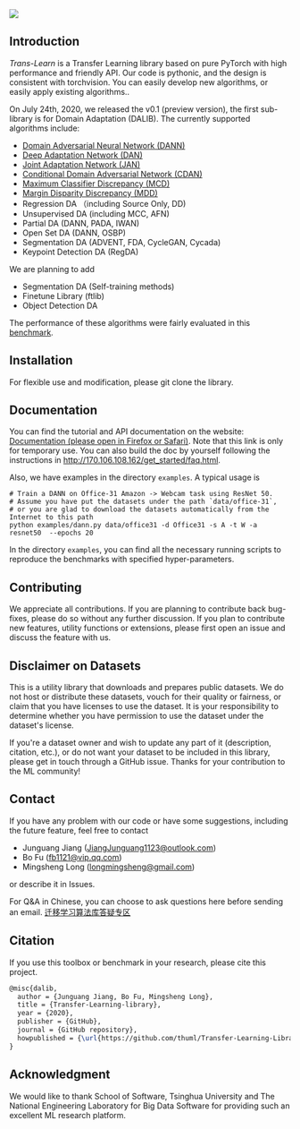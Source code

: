 <img src="https://github.com/thuml/Transfer-Learning-Library/blob/dev/TransLearn.png"/>

## Introduction

*Trans-Learn* is a Transfer Learning library based on pure PyTorch with high performance and friendly API. 
Our code is pythonic, and the design is consistent with torchvision. You can easily develop new algorithms, or easily apply existing algorithms..

On July 24th, 2020, we released the v0.1 (preview version), the first sub-library is for Domain Adaptation (DALIB). The currently supported algorithms include:

- [Domain Adversarial Neural Network 
(DANN)](https://arxiv.org/abs/1505.07818)
- [Deep Adaptation Network (DAN)](https://arxiv.org/abs/1502.02791)
- [Joint Adaptation Network (JAN)](https://arxiv.org/abs/1605.06636)
- [Conditional Domain Adversarial Network 
(CDAN)](https://arxiv.org/abs/1705.10667)
- [Maximum Classifier Discrepancy (MCD)](https://arxiv.org/abs/1712.02560)
- [Margin Disparity Discrepancy (MDD)](https://arxiv.org/abs/1904.05801)
- Regression DA （including Source Only, DD)
- Unsupervised DA (including MCC, AFN)
- Partial DA (DANN, PADA, IWAN)
- Open Set DA (DANN, OSBP)
- Segmentation DA (ADVENT, FDA, CycleGAN, Cycada)
- Keypoint Detection DA (RegDA)

We are planning to add
- Segmentation DA (Self-training methods)
- Finetune Library (ftlib)
- Object Detection DA

The performance of these algorithms were fairly evaluated in this [benchmark](http://microhhh.com/dalib/index.html).

## Installation

For flexible use and modification, please git clone the library.

## Documentation
You can find the tutorial and API documentation on the website: [Documentation (please open in Firefox or Safari)](http://170.106.108.162/index.html). Note that this link is only for temporary use. You can also build the doc by yourself following the instructions in http://170.106.108.162/get_started/faq.html.

Also, we have examples in the directory `examples`. A typical usage is 
```shell script
# Train a DANN on Office-31 Amazon -> Webcam task using ResNet 50.
# Assume you have put the datasets under the path `data/office-31`, 
# or you are glad to download the datasets automatically from the Internet to this path
python examples/dann.py data/office31 -d Office31 -s A -t W -a resnet50  --epochs 20
```

In the directory `examples`, you can find all the necessary running scripts to reproduce the benchmarks with specified hyper-parameters.

## Contributing
We appreciate all contributions. If you are planning to contribute back bug-fixes, please do so without any further discussion. If you plan to contribute new features, utility functions or extensions, please first open an issue and discuss the feature with us. 

## Disclaimer on Datasets

This is a utility library that downloads and prepares public datasets. We do not host or distribute these datasets, vouch for their quality or fairness, or claim that you have licenses to use the dataset. It is your responsibility to determine whether you have permission to use the dataset under the dataset's license.

If you're a dataset owner and wish to update any part of it (description, citation, etc.), or do not want your dataset to be included in this library, please get in touch through a GitHub issue. Thanks for your contribution to the ML community!


## Contact
If you have any problem with our code or have some suggestions, including the future feature, feel free to contact 
- Junguang Jiang (JiangJunguang1123@outlook.com)
- Bo Fu (fb1121@vip.qq.com)
- Mingsheng Long (longmingsheng@gmail.com)

or describe it in Issues.

For Q&A in Chinese, you can choose to ask questions here before sending an email. [迁移学习算法库答疑专区](https://zhuanlan.zhihu.com/p/248104070)

## Citation

If you use this toolbox or benchmark in your research, please cite this project. 

```latex
@misc{dalib,
  author = {Junguang Jiang, Bo Fu, Mingsheng Long},
  title = {Transfer-Learning-library},
  year = {2020},
  publisher = {GitHub},
  journal = {GitHub repository},
  howpublished = {\url{https://github.com/thuml/Transfer-Learning-Library}},
}
```

## Acknowledgment

We would like to thank School of Software, Tsinghua University and The National Engineering Laboratory for Big Data Software for providing such an excellent ML research platform.

